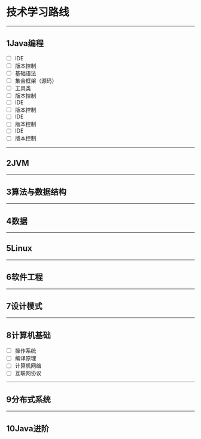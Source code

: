 # 技术学习路线
--- 
## 1Java编程
- [ ] IDE
- [ ] 版本控制
- [ ] 基础语法
- [ ] 集合框架（源码）
- [ ] 工具类
- [ ] 版本控制
- [ ] IDE
- [ ] 版本控制
- [ ] IDE
- [ ] 版本控制
- [ ] IDE
- [ ] 版本控制
--- 
## 2JVM
--- 
## 3算法与数据结构
--- 
## 4数据
--- 
## 5Linux
--- 
## 6软件工程
--- 
## 7设计模式
---
## 8计算机基础
- [ ] 操作系统
- [ ] 编译原理
- [ ] 计算机网络
- [ ] 互联网协议
--- 
## 9分布式系统
---
## 10Java进阶
